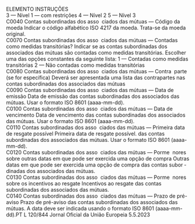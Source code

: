  
ELEMENTO  INSTRUÇÕES  
3 — Nível 1 — com restrições 
4 — Nível 2 
5 — Nível 3  
C0040  Contas subordinadas dos asso ­
ciados das mútuas — Código 
da moeda  Indicar o código alfabético ISO 4217 da moeda. Trata-se da moeda original.  
C0070  Contas subordinadas dos asso ­
ciados das mútuas — Contadas 
como medidas transitórias?  Indicar se as contas subordinadas dos associados das mútuas são contadas como 
medidas transitórias. 
Escolher uma das opções constantes da seguinte lista: 
1 — Contadas como medidas transitórias 
2 — Não contadas como medidas transitórias  
C0080  Contas subordinadas dos asso ­
ciados das mútuas — Contra ­
parte (se for específica)  Deverá ser apresentada uma lista das contrapartes nas contas subordinadas dos 
associados das mútuas  
C0090  Contas subordinadas dos asso ­
ciados das mútuas — Data de 
emissão  Data de emissão das contas subordinadas dos associados das mútuas. Usar o 
formato ISO 8601 (aaaa-mm-dd).  
C0100  Contas subordinadas dos asso ­
ciados das mútuas — Data de 
vencimento  Data de vencimento das contas subordinadas dos associados das mútuas. Usar o 
formato ISO 8601 (aaaa-mm-dd).  
C0110  Contas subordinadas dos asso ­
ciados das mútuas — Primeira 
data de resgate possível  Primeira data de resgate possível. das contas subordinadas dos associados das 
mútuas. Usar o formato ISO 8601 (aaaa-mm-dd).  
C0120  Contas subordinadas dos asso ­
ciados das mútuas — Porme ­
nores sobre outras datas em 
que pode ser exercida uma 
opção de compra  Outras datas em que pode ser exercida uma opção de compra das contas subor ­
dinadas dos associados das mútuas.  
C0130  Contas subordinadas dos asso ­
ciados das mútuas — Porme ­
nores sobre os incentivos ao 
resgate  Incentivos ao resgate das contas subordinadas dos associados das mútuas.  
C0140  Contas subordinadas dos asso ­
ciados das mútuas — Prazo de 
pré-aviso  Prazo de pré-aviso das contas subordinadas dos associados das mútuas. A data 
deve ser indicada usando o formato ISO 8601 (aaaa-mm-dd).PT  L 120/844 Jornal Oficial da União Europeia 5.5.2023